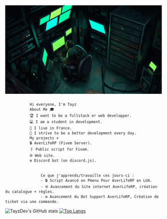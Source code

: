 # ![TayzDev](https://github.com/TayzDev/TayzDev/blob/main/1_ZYvIODaecwrVI6ZybAdn3Q.jpeg)


               Hi everyone, I'm Tayz 
               About Me 🎓
               🏆 I want to be a fullstack or web developper.
               💻 I am a student in development.
               👯 I live in France.
               👤 I strive to be a better development every day.
               My projects ⚜️
               🔒 AverLifeRP (Fivem Server).
               🖇 Public script for Fivem.
               🌐 Web site.
               ⚙ Discord bot (on discord.js).


                    Ce que j'apprends/travaille ces jours-ci :
                    - 🔒 Script Avancé en Pmenu Pour AverLifeRP en LUA.
                    - 🌐 Avancement du Site internet AverLifeRP, création du catalogue + régles.
                    - ⚙ Avancement du Bot Support AverLifeRP, Création de ticket via une commande.




![TayzDev's GitHub stats](https://github-readme-stats.vercel.app/api?username=TayzDev&theme=tokyonight&show_icons=true)
[![Top Langs](https://github-readme-stats.vercel.app/api/top-langs/?username=TayzDev)](https://github.com/TayzDev/github-readme-stats)
